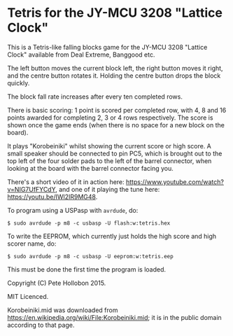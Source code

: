 # Tetris for the JY-MCU 3208 "Lattice Clock"

This is a Tetris-like falling blocks game for the JY-MCU 3208 "Lattice Clock" available from Deal
Extreme, Banggood etc.

The left button moves the current block left, the right button moves it right, and the centre
button rotates it. Holding the centre button drops the block quickly.

The block fall rate increases after every ten completed rows.

There is basic scoring: 1 point is scored per completed row, with 4, 8 and 16 points awarded for
completing 2, 3 or 4 rows respectively. The score is shown once the game ends (when there is no
space for a new block on the board).

It plays "Korobeiniki" whilst showing the current score or high score. A small speaker should be
connected to pin PC5, which is brought out to the top left of the four solder pads to the left of
the barrel connector, when looking at the board with the barrel connector facing you.

There's a short video of it in action here: https://www.youtube.com/watch?v=NIG7UfFYCdY, and one
of it playing the tune here: https://youtu.be/IWl2IR9MG48.

To program using a USPasp with `avrdude`, do:

```
$ sudo avrdude -p m8 -c usbasp -U flash:w:tetris.hex
```

To write the EEPROM, which currently just holds the high score and high scorer name, do:

```
$ sudo avrdude -p m8 -c usbasp -U eeprom:w:tetris.eep
```

This must be done the first time the program is loaded.

Copyright (C) Pete Hollobon 2015.

MIT Licenced.

Korobeiniki.mid was downloaded from https://en.wikipedia.org/wiki/File:Korobeiniki.mid; it is in
the public domain according to that page.
